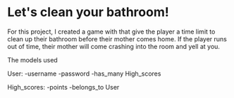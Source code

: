 # Let's clean your bathroom! 

For this project, I created a game with that give the player a time limit to clean up their bathroom before their mother comes home. If the player runs out of time, their mother will come crashing into the room and yell at you.

The models used 

User:
-username
-password
-has_many High_scores

High_scores:
-points
-belongs_to User